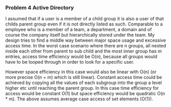 ### Problem 4 Active Directory
I assumed that if a user is a member of a child group it is also a user of that childs parent group even if it is not directly listed as such. 
Comparable to a employee who is a member of a team, a department, a domain and of course the company itself but hierarchically stored under the team. 
My design tries to find a middle way between major space usage and excessive access time.
In the worst case scenario where there are n groups, all nested inside each other from parent to sub child and 
the most inner group has m entries, access time efficiency would be O(n), because all groups would have to be looped through
 in order to look for a specific user. 

However space efficiency in this case would also be linear with O(n) (or more precise O(n + m) which is still linear). 
Constant access time could be achieved by copying all the values of each subgroup into the group a level higher etc until reaching the parent group.
In this case time efficiency for access would be constant O(1) but space efficiency would be quadratic O(n * m). 
The above assumes average case access of set elements (O(1)). 

